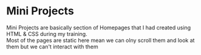 # Mini Projects
Mini Projects are basically section of Homepages that I had created using HTML & CSS during my training.
<br>
Most of the pages are static here mean we can olny scroll them and look at them but we can't interact with them
